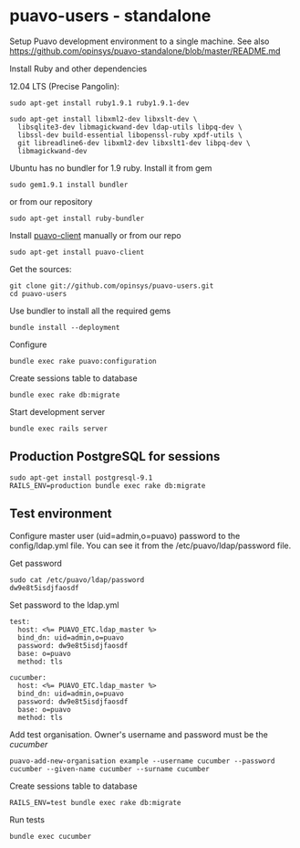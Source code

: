 # puavo-users - standalone

Setup Puavo development environment to a single machine. See also https://github.com/opinsys/puavo-standalone/blob/master/README.md

Install Ruby and other dependencies

12.04 LTS (Precise Pangolin):

    sudo apt-get install ruby1.9.1 ruby1.9.1-dev

    sudo apt-get install libxml2-dev libxslt-dev \
      libsqlite3-dev libmagickwand-dev ldap-utils libpq-dev \
      libssl-dev build-essential libopenssl-ruby xpdf-utils \
      git libreadline6-dev libxml2-dev libxslt1-dev libpq-dev \
      libmagickwand-dev
     
Ubuntu has no bundler for 1.9 ruby. Install it from gem

    sudo gem1.9.1 install bundler

or from our repository

    sudo apt-get install ruby-bundler
    
Install [puavo-client](https://github.com/opinsys/puavo-client) manually or from our repo

    sudo apt-get install puavo-client

Get the sources:

    git clone git://github.com/opinsys/puavo-users.git
    cd puavo-users

Use bundler to install all the required gems
    
    bundle install --deployment

Configure

    bundle exec rake puavo:configuration

Create sessions table to database

    bundle exec rake db:migrate

Start development server

    bundle exec rails server
    
## Production PostgreSQL for sessions

    sudo apt-get install postgresql-9.1
    RAILS_ENV=production bundle exec rake db:migrate

## Test environment

Configure master user (uid=admin,o=puavo) password to the config/ldap.yml file. You can see it from the /etc/puavo/ldap/password file.

Get password

    sudo cat /etc/puavo/ldap/password
    dw9e8t5isdjfaosdf

Set password to the ldap.yml

    test:
      host: <%= PUAVO_ETC.ldap_master %>
      bind_dn: uid=admin,o=puavo
      password: dw9e8t5isdjfaosdf
      base: o=puavo
      method: tls
    
    cucumber:
      host: <%= PUAVO_ETC.ldap_master %>
      bind_dn: uid=admin,o=puavo
      password: dw9e8t5isdjfaosdf
      base: o=puavo
      method: tls

Add test organisation. Owner's username and password must be the *cucumber* 

    puavo-add-new-organisation example --username cucumber --password cucumber --given-name cucumber --surname cucumber

Create sessions table to database

    RAILS_ENV=test bundle exec rake db:migrate

Run tests

    bundle exec cucumber
